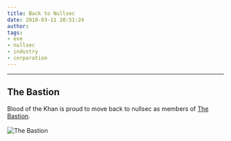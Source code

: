 ```yaml
---
title: Back to Nullsec
date: 2018-03-11 20:51:24
author: 
tags:
- eve
- nullsec
- industry
- corporation
---
```

***

## The Bastion

Blood of the Khan is proud to move back to nullsec as members of [The Bastion](https://thebastion.info).
<br>
<br>
![The Bastion](https://www.thebastion.info/images/bastn.png)
